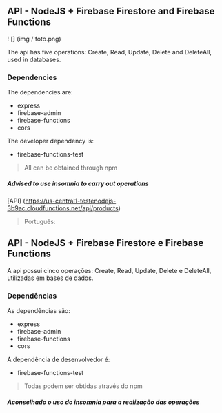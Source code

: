 ## API - NodeJS + Firebase Firestore and Firebase Functions

! [] (img / foto.png)

The api has five operations: Create, Read, Update, Delete and DeleteAll, used in databases.

### Dependencies

The dependencies are:

- express
- firebase-admin
- firebase-functions
- cors

The developer dependency is:

- firebase-functions-test

> All can be obtained through npm

##### Advised to use insomnia to carry out operations

[API] (https://us-central1-testenodejs-3b9ac.cloudfunctions.net/api/products)

> Português: 

## API - NodeJS + Firebase Firestore e Firebase Functions

A api possui cinco operações: Create, Read, Update, Delete e DeleteAll, utilizadas em bases de dados.

### Dependências

As dependências são:

- express
- firebase-admin
- firebase-functions
- cors

A dependência de desenvolvedor é:

- firebase-functions-test

> Todas podem ser obtidas através do npm

##### Aconselhado o uso do insomnia para a realização das operações
